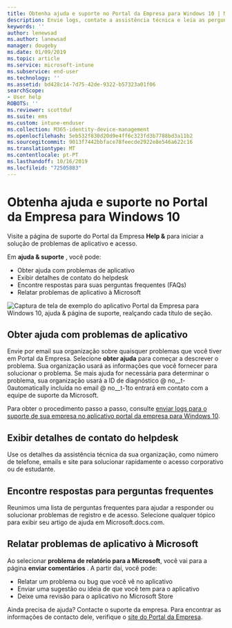 ```yaml
---
title: Obtenha ajuda e suporte no Portal da Empresa para Windows 10 | Microsoft Docs
description: Envie logs, contate a assistência técnica e leia as perguntas frequentes na página de suporte do Portal da Empresa Help &.
keywords: ''
author: lenewsad
ms.author: lanewsad
manager: dougeby
ms.date: 01/09/2019
ms.topic: article
ms.service: microsoft-intune
ms.subservice: end-user
ms.technology: ''
ms.assetid: bd428c14-7d75-42de-9322-b57323a01f06
searchScope:
- User help
ROBOTS: ''
ms.reviewer: scottduf
ms.suite: ems
ms.custom: intune-enduser
ms.collection: M365-identity-device-management
ms.openlocfilehash: 5eb532f830d20d9e4ff6c323fd3b7788bd3a11b2
ms.sourcegitcommit: 9013f7442bbface78feecde2922e8e546a622c16
ms.translationtype: MT
ms.contentlocale: pt-PT
ms.lasthandoff: 10/16/2019
ms.locfileid: "72505883"
---
```

# <a name="get-help-and-support-in-company-portal-for-windows-10"></a>Obtenha ajuda e suporte no Portal da Empresa para Windows 10

Visite a página de suporte do Portal da Empresa **Help &** para iniciar a solução de problemas de aplicativo e acesso.   

Em **ajuda & suporte** , você pode:  

* Obter ajuda com problemas de aplicativo
* Exibir detalhes de contato do helpdesk
* Encontre respostas para suas perguntas frequentes (FAQs) 
* Relatar problemas de aplicativo à Microsoft

![Captura de tela de exemplo do aplicativo Portal da Empresa para Windows 10, ajuda & página de suporte, realçando cada título de seção.](./media/1812_UCP_Help_Support_sections.png)  

## <a name="get-help-with-app-problems"></a>Obter ajuda com problemas de aplicativo

Envie por email sua organização sobre quaisquer problemas que você tiver em Portal da Empresa. Selecione **obter ajuda** para começar a descrever o problema. Sua organização usará as informações que você fornecer para solucionar o problema. Se mais ajuda for necessária para determinar o problema, sua organização usará a ID de diagnóstico @ no__t-0automatically incluída no email @ no__t-1to entrará em contato com a equipe de suporte da Microsoft.  

Para obter o procedimento passo a passo, consulte [enviar logs para o suporte de sua empresa no aplicativo portal da empresa para Windows 10](send-logs-to-your-it-admin-cp-windows.md).  

## <a name="view-helpdesk-contact-details"></a>Exibir detalhes de contato do helpdesk  
Use os detalhes da assistência técnica da sua organização, como número de telefone, emails e site para solucionar rapidamente o acesso corporativo ou de estudante.  

## <a name="find-answers-to-frequently-asked-questions"></a>Encontre respostas para perguntas frequentes  
Reunimos uma lista de perguntas frequentes para ajudar a responder ou solucionar problemas de registro e de acesso. Selecione qualquer tópico para exibir seu artigo de ajuda em Microsoft.docs.com.  

## <a name="report-app-problems-to-microsoft"></a>Relatar problemas de aplicativo à Microsoft  
Ao selecionar **problema de relatório para a Microsoft**, você vai para a página **enviar comentários** . A partir daí, você pode:

* Relatar um problema ou bug que você vê no aplicativo  
* Enviar uma sugestão ou ideia de que você tem para o aplicativo  
* Deixe uma revisão para o aplicativo no Microsoft Store   


Ainda precisa de ajuda? Contacte o suporte da empresa. Para encontrar as informações de contacto dele, verifique o [site do Portal da Empresa](https://go.microsoft.com/fwlink/?linkid=2010980).
